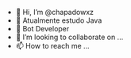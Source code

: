 - 👋 Hi, I’m @chapadowxz
- 👀 Atualmente estudo Java
- 🌱 Bot Developer
- 💞️ I’m looking to collaborate on ...
- 📫 How to reach me ...

<!---
chapadowxz/chapadowxz is a ✨ special ✨ repository because its `README.md` (this file) appears on your GitHub profile.
You can click the Preview link to take a look at your changes.
--->
